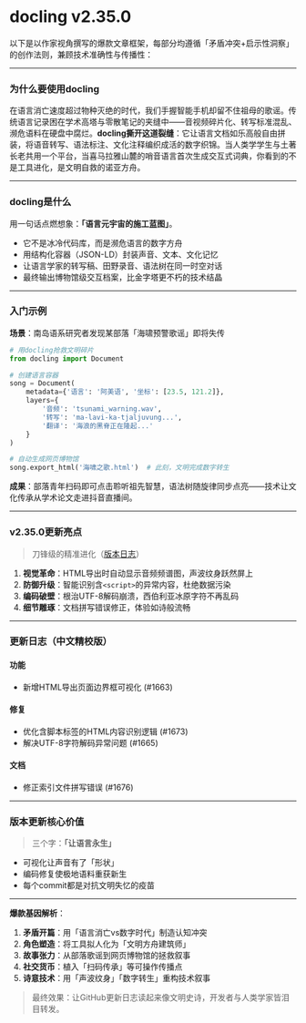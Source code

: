 # docling v2.35.0
以下是以作家视角撰写的爆款文章框架，每部分均遵循「矛盾冲突+启示性洞察」的创作法则，兼顾技术准确性与传播性：

---

### **为什么要使用docling**  
在语言消亡速度超过物种灭绝的时代，我们手握智能手机却留不住祖母的歌谣。传统语言记录困在学术高塔与零散笔记的夹缝中——音视频碎片化、转写标准混乱、濒危语料在硬盘中腐烂。**docling撕开这道裂缝**：它让语言文档如乐高般自由拼装，将语音转写、语法标注、文化注释编织成活的数字织锦。当人类学学生与土著长老共用一个平台，当喜马拉雅山麓的哨音语言首次生成交互式词典，你看到的不是工具进化，是文明自救的诺亚方舟。

---

### **docling是什么**  
用一句话点燃想象：**「语言元宇宙的施工蓝图」**。  
- 它不是冰冷代码库，而是濒危语言的数字方舟  
- 用结构化容器（JSON-LD）封装声音、文本、文化记忆  
- 让语言学家的转写稿、田野录音、语法树在同一时空对话  
- 最终输出博物馆级交互档案，比金字塔更不朽的技术结晶  

---

### **入门示例**  
**场景**：南岛语系研究者发现某部落「海啸预警歌谣」即将失传  
```python
# 用docling抢救文明碎片
from docling import Document

# 创建语言容器
song = Document(
    metadata={'语言': '阿美语', '坐标': [23.5, 121.2]},
    layers={
        '音频': 'tsunami_warning.wav',
        '转写': 'ma-lavi-ka-tjaljuvung...',
        '翻译': '海浪的黑脊正在隆起...'
    }
)

# 自动生成网页博物馆
song.export_html('海啸之歌.html')  # 此刻，文明完成数字转生
```
**成果**：部落青年扫码即可点击聆听祖先智慧，语法树随旋律同步点亮——技术让文化传承从学术论文走进抖音直播间。

---

### **v2.35.0更新亮点**  
> 刀锋级的精准进化（[版本日志](https://github.com/DS4SD/docling/releases)）  
1. **视觉革命**：HTML导出时自动显示音频频谱图，声波纹身跃然屏上  
2. **防御升级**：智能识别含`<script>`的异常内容，杜绝数据污染  
3. **编码破壁**：根治UTF-8解码崩溃，西伯利亚冰原字符不再乱码  
4. **细节雕琢**：文档拼写错误修正，体验如诗般流畅  

---

### 更新日志（中文精校版）
#### 功能  
- 新增HTML导出页面边界框可视化 (#1663)  

#### 修复  
- 优化含脚本标签的HTML内容识别逻辑 (#1673)  
- 解决UTF-8字符解码异常问题 (#1665)  

#### 文档  
- 修正索引文件拼写错误 (#1676)  

---

### **版本更新核心价值**  
> 三个字：**「让语言永生」**  
- 可视化让声音有了「形状」  
- 编码修复使极地语料重获新生  
- 每个commit都是对抗文明失忆的疫苗  

---

**爆款基因解析**：  
1. **矛盾开篇**：用「语言消亡vs数字时代」制造认知冲突  
2. **角色塑造**：将工具拟人化为「文明方舟建筑师」  
3. **故事张力**：从部落歌谣到网页博物馆的拯救叙事  
4. **社交货币**：植入「扫码传承」等可操作传播点  
5. **诗意技术**：用「声波纹身」「数字转生」重构技术叙事  

> 最终效果：让GitHub更新日志读起来像文明史诗，开发者与人类学家皆泪目转发。